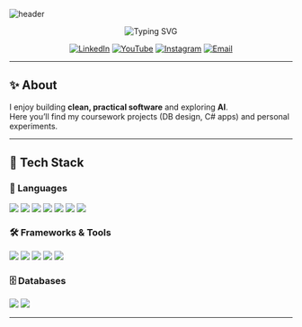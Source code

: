 <!-- Banner -->
![header](https://capsule-render.vercel.app/api?type=waving&height=230&color=0:ff2e7a,100:a86bff&text=httpLubana&fontColor=ffffff&fontSize=60&fontAlignY=35&desc=Computer%20Engineering%20@%20Sakarya%20•%20AI%20Enthusiast&descAlignY=60)

<!-- Typing line -->
<p align="center">
  <img src="https://readme-typing-svg.demolab.com?font=Fira+Code&pause=1000&center=true&vCenter=true&width=720&lines=Building+smart+%26+creative+things+with+code;C%23+•+C%2B%2B+•+Java+•+Python+•+SQL;AI+•+Databases+•+Desktop%2FWeb" alt="Typing SVG" />
</p>

<div align="center">

[![LinkedIn](https://img.shields.io/badge/LinkedIn-0A66C2?style=for-the-badge&logo=linkedin&logoColor=white)](https://linkedin.com/in/httplubana)
[![YouTube](https://img.shields.io/badge/YouTube-FF0000?style=for-the-badge&logo=youtube&logoColor=white)](https://youtube.com/@httpLubana)
[![Instagram](https://img.shields.io/badge/Instagram-E4405F?style=for-the-badge&logo=instagram&logoColor=white)](https://instagram.com/httpLubana)
[![Email](https://img.shields.io/badge/Email-homslubana%40gmail.com-D14836?style=for-the-badge&logo=gmail&logoColor=white)](mailto:homslubana@gmail.com)

</div>

---

## ✨ About
I enjoy building **clean, practical software** and exploring **AI**.  
Here you’ll find my coursework projects (DB design, C# apps) and personal experiments.

---

## 🧰 Tech Stack

### 🚀 Languages
<p>
  <img src="https://img.shields.io/badge/C%23-239120?style=for-the-badge&logo=c-sharp&logoColor=white" />
  <img src="https://img.shields.io/badge/C-00599C?style=for-the-badge&logo=c&logoColor=white" />
  <img src="https://img.shields.io/badge/C++-00599C?style=for-the-badge&logo=cplusplus&logoColor=white" />
  <img src="https://img.shields.io/badge/Java-ED8B00?style=for-the-badge&logo=java&logoColor=white" />
  <img src="https://img.shields.io/badge/Python-3776AB?style=for-the-badge&logo=python&logoColor=white" />
  <img src="https://img.shields.io/badge/JavaScript-F7DF1E?style=for-the-badge&logo=javascript&logoColor=black" />
  <img src="https://img.shields.io/badge/SQL-4479A1?style=for-the-badge&logo=database&logoColor=white" />
</p>

### 🛠️ Frameworks & Tools
<p>
  <img src="https://img.shields.io/badge/.NET-512BD4?style=for-the-badge&logo=dotnet&logoColor=white" />
  <img src="https://img.shields.io/badge/Git-F05032?style=for-the-badge&logo=git&logoColor=white" />
  <img src="https://img.shields.io/badge/GitHub-181717?style=for-the-badge&logo=github&logoColor=white" />
  <img src="https://img.shields.io/badge/VS%20Code-007ACC?style=for-the-badge&logo=visualstudiocode&logoColor=white" />
  <img src="https://img.shields.io/badge/Visual%20Studio-5C2D91?style=for-the-badge&logo=visualstudio&logoColor=white" />
</p>

### 🗄️ Databases
<p>
  <img src="https://img.shields.io/badge/MySQL-4479A1?style=for-the-badge&logo=mysql&logoColor=white" />
  <img src="https://img.shields.io/badge/SQL%20Server-CC2927?style=for-the-badge&logo=microsoftsqlserver&logoColor=white" />
</p>

---

##
